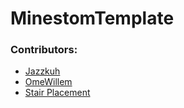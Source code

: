 # MinestomTemplate


### Contributors:
 - [Jazzkuh](https://github.com/Jazzkuh)
 - [OmeWillem](https://github.com/OmeWillem/)
 - [Stair Placement](https://gist.github.com/mworzala/4bbc1566a6a15a249ce97292139de4c7)
